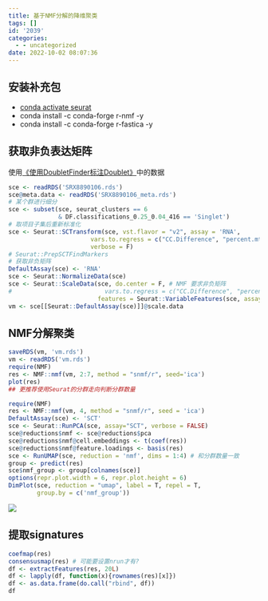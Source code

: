 ```yaml
---
title: 基于NMF分解的降维聚类
tags: []
id: '2039'
categories:
  - - uncategorized
date: 2022-10-02 08:07:36
---
```


## 安装补充包

*   [conda activate seurat](https://occdn.limour.top/2366.html)
*   conda install -c conda-forge r-nmf -y
*   conda install -c conda-forge r-fastica -y

## 获取非负表达矩阵

使用[《使用DoubletFinder标注Doublet》](https://occdn.limour.top/2369.html)中的数据

```R
sce <- readRDS('SRX8890106.rds')
sce@meta.data <- readRDS('SRX8890106_meta.rds')
# 某个群进行细分
sce <- subset(sce, seurat_clusters == 6 
              & DF.classifications_0.25_0.04_416 == 'Singlet')
# 取项目子集后重新标准化
sce <- Seurat::SCTransform(sce, vst.flavor = "v2", assay = 'RNA', 
                       vars.to.regress = c("CC.Difference", "percent.mt", "percent.rp"),
                       verbose = F)
# Seurat::PrepSCTFindMarkers
# 获取非负矩阵
DefaultAssay(sce) <- 'RNA'
sce <- Seurat::NormalizeData(sce)
sce <- Seurat::ScaleData(sce, do.center = F, # NMF 要求非负矩阵
#                          vars.to.regress = c("CC.Difference", "percent.mt", "percent.rp"),
                         features = Seurat::VariableFeatures(sce, assay = 'SCT'))
vm <- sce[[Seurat::DefaultAssay(sce)]]@scale.data
```

## NMF分解聚类

```R
saveRDS(vm, 'vm.rds')
vm <- readRDS('vm.rds')
require(NMF)
res <- NMF::nmf(vm, 2:7, method = "snmf/r", seed='ica')
plot(res)
## 更推荐使用Seurat的分群走向判断分群数量
```

```R
require(NMF)
res <- NMF::nmf(vm, 4, method = "snmf/r", seed = 'ica') 
DefaultAssay(sce) <- 'SCT'
sce <- Seurat::RunPCA(sce, assay="SCT", verbose = FALSE)
sce@reductions$nmf <- sce@reductions$pca
sce@reductions$nmf@cell.embeddings <- t(coef(res))    
sce@reductions$nmf@feature.loadings <- basis(res) 
sce <- RunUMAP(sce, reduction = 'nmf', dims = 1:4) # 和分群数量一致
group <- predict(res)
sce$nmf_group <- group[colnames(sce)]
options(repr.plot.width = 6, repr.plot.height = 6)
DimPlot(sce, reduction = "umap", label = T, repel = T,
        group.by = c('nmf_group'))
```

![](https://img.limour.top/archives_2023/2022/10/02/6339443a6fa0e.webp)

## **提取**signatures

```R
coefmap(res)
consensusmap(res) # 可能要设置nrun才有?
df <- extractFeatures(res, 20L)
df <- lapply(df, function(x){rownames(res)[x]})
df <- as.data.frame(do.call("rbind", df))
df
```